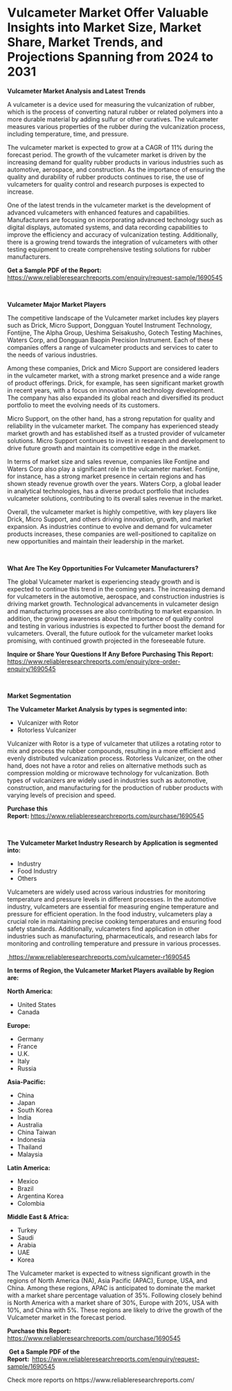<p><h1>Vulcameter Market Offer Valuable Insights into Market Size, Market Share, Market Trends, and Projections Spanning from 2024 to 2031</h1></p><p><strong>Vulcameter Market Analysis and Latest Trends</strong></p>
<p><p>A vulcameter is a device used for measuring the vulcanization of rubber, which is the process of converting natural rubber or related polymers into a more durable material by adding sulfur or other curatives. The vulcameter measures various properties of the rubber during the vulcanization process, including temperature, time, and pressure.</p><p>The vulcameter market is expected to grow at a CAGR of 11% during the forecast period. The growth of the vulcameter market is driven by the increasing demand for quality rubber products in various industries such as automotive, aerospace, and construction. As the importance of ensuring the quality and durability of rubber products continues to rise, the use of vulcameters for quality control and research purposes is expected to increase.</p><p>One of the latest trends in the vulcameter market is the development of advanced vulcameters with enhanced features and capabilities. Manufacturers are focusing on incorporating advanced technology such as digital displays, automated systems, and data recording capabilities to improve the efficiency and accuracy of vulcanization testing. Additionally, there is a growing trend towards the integration of vulcameters with other testing equipment to create comprehensive testing solutions for rubber manufacturers.</p></p>
<p><strong>Get a Sample PDF of the Report:&nbsp;</strong> <a href="https://www.reliableresearchreports.com/enquiry/request-sample/1690545">https://www.reliableresearchreports.com/enquiry/request-sample/1690545</a></p>
<p>&nbsp;</p>
<p><strong>Vulcameter Major Market Players</strong></p>
<p><p>The competitive landscape of the Vulcameter market includes key players such as Drick, Micro Support, Dongguan Youtel Instrument Technology, Fontijne, The Alpha Group, Ueshima Seisakusho, Gotech Testing Machines, Waters Corp, and Dongguan Baopin Precision Instrument. Each of these companies offers a range of vulcameter products and services to cater to the needs of various industries.</p><p>Among these companies, Drick and Micro Support are considered leaders in the vulcameter market, with a strong market presence and a wide range of product offerings. Drick, for example, has seen significant market growth in recent years, with a focus on innovation and technology development. The company has also expanded its global reach and diversified its product portfolio to meet the evolving needs of its customers.</p><p>Micro Support, on the other hand, has a strong reputation for quality and reliability in the vulcameter market. The company has experienced steady market growth and has established itself as a trusted provider of vulcameter solutions. Micro Support continues to invest in research and development to drive future growth and maintain its competitive edge in the market.</p><p>In terms of market size and sales revenue, companies like Fontijne and Waters Corp also play a significant role in the vulcameter market. Fontijne, for instance, has a strong market presence in certain regions and has shown steady revenue growth over the years. Waters Corp, a global leader in analytical technologies, has a diverse product portfolio that includes vulcameter solutions, contributing to its overall sales revenue in the market.</p><p>Overall, the vulcameter market is highly competitive, with key players like Drick, Micro Support, and others driving innovation, growth, and market expansion. As industries continue to evolve and demand for vulcameter products increases, these companies are well-positioned to capitalize on new opportunities and maintain their leadership in the market.</p></p>
<p>&nbsp;</p>
<p><strong>What Are The Key Opportunities For Vulcameter Manufacturers?</strong></p>
<p><p>The global Vulcameter market is experiencing steady growth and is expected to continue this trend in the coming years. The increasing demand for vulcameters in the automotive, aerospace, and construction industries is driving market growth. Technological advancements in vulcameter design and manufacturing processes are also contributing to market expansion. In addition, the growing awareness about the importance of quality control and testing in various industries is expected to further boost the demand for vulcameters. Overall, the future outlook for the vulcameter market looks promising, with continued growth projected in the foreseeable future.</p></p>
<p><strong>Inquire or Share Your Questions If Any Before Purchasing This Report:</strong> <a href="https://www.reliableresearchreports.com/enquiry/pre-order-enquiry/1690545">https://www.reliableresearchreports.com/enquiry/pre-order-enquiry/1690545</a></p>
<p>&nbsp;</p>
<p><strong>Market Segmentation</strong></p>
<p><strong>The Vulcameter Market Analysis by types is segmented into:</strong></p>
<p><ul><li>Vulcanizer with Rotor</li><li>Rotorless Vulcanizer</li></ul></p>
<p><p>Vulcanizer with Rotor is a type of vulcameter that utilizes a rotating rotor to mix and process the rubber compounds, resulting in a more efficient and evenly distributed vulcanization process. Rotorless Vulcanizer, on the other hand, does not have a rotor and relies on alternative methods such as compression molding or microwave technology for vulcanization. Both types of vulcanizers are widely used in industries such as automotive, construction, and manufacturing for the production of rubber products with varying levels of precision and speed.</p></p>
<p><strong>Purchase this Report:&nbsp;</strong><a href="https://www.reliableresearchreports.com/purchase/1690545">https://www.reliableresearchreports.com/purchase/1690545</a></p>
<p>&nbsp;</p>
<p><strong>The Vulcameter Market Industry Research by Application is segmented into:</strong></p>
<p><ul><li>Industry</li><li>Food Industry</li><li>Others</li></ul></p>
<p><p>Vulcameters are widely used across various industries for monitoring temperature and pressure levels in different processes. In the automotive industry, vulcameters are essential for measuring engine temperature and pressure for efficient operation. In the food industry, vulcameters play a crucial role in maintaining precise cooking temperatures and ensuring food safety standards. Additionally, vulcameters find application in other industries such as manufacturing, pharmaceuticals, and research labs for monitoring and controlling temperature and pressure in various processes.</p></p>
<p><a href="https://www.reliableresearchreports.com/vulcameter-r1690545">&nbsp;https://www.reliableresearchreports.com/vulcameter-r1690545</a></p>
<p><strong>In terms of Region, the Vulcameter Market Players available by Region are:</strong></p>
<p>
    <p> <strong> North America: </strong>
        <ul>
            <li>United States</li>
            <li>Canada</li>
        </ul>
        </p> 
    <p> <strong> Europe: </strong>
        <ul>
            <li>Germany</li>
            <li>France</li>
            <li>U.K.</li>
            <li>Italy</li>
            <li>Russia</li>
        </ul>
        </p> 
    <p> <strong> Asia-Pacific: </strong>
        <ul>
            <li>China</li>
            <li>Japan</li>
            <li>South Korea</li>
            <li>India</li>
            <li>Australia</li>
            <li>China Taiwan</li>
            <li>Indonesia</li>
            <li>Thailand</li>
            <li>Malaysia</li>
        </ul>
        </p> 
    <p> <strong> Latin America: </strong>
        <ul>
            <li>Mexico</li>
            <li>Brazil</li>
            <li>Argentina Korea</li>
            <li>Colombia</li>
        </ul>
        </p> 
    <p> <strong> Middle East & Africa: </strong>
        <ul>
            <li>Turkey</li>
            <li>Saudi</li>
            <li>Arabia</li>
            <li>UAE</li>
            <li>Korea</li>
        </ul>
    </p>
    </p>
<p><p>The Vulcameter market is expected to witness significant growth in the regions of North America (NA), Asia Pacific (APAC), Europe, USA, and China. Among these regions, APAC is anticipated to dominate the market with a market share percentage valuation of 35%. Following closely behind is North America with a market share of 30%, Europe with 20%, USA with 10%, and China with 5%. These regions are likely to drive the growth of the Vulcameter market in the forecast period.</p></p>
<p><strong>Purchase this Report: </strong><a href="https://www.reliableresearchreports.com/purchase/1690545">https://www.reliableresearchreports.com/purchase/1690545</a></p>
<p>&nbsp;<strong>Get a Sample PDF of the Report:&nbsp;&nbsp;</strong><a href="https://www.reliableresearchreports.com/enquiry/request-sample/1690545">https://www.reliableresearchreports.com/enquiry/request-sample/1690545</a></p>
<p><strong></strong></p>
<p>Check more reports on https://www.reliableresearchreports.com/</p>